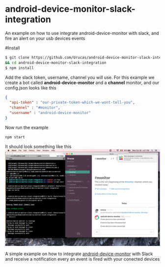 # android-device-monitor-slack-integration
An example on how to use integrate android-device-monitor with slack, and fire
an alert on your usb devices events

#Install
```bash
$ git clone https://github.com/Urucas/android-device-monitor-slack-integration.git
&& cd android-device-monitor-slack-integration
$ npm install
```
Add the slack token, username, channel you will use. For this example we create
a bot called **android-device-monitor** and a **channel** monitor, and our config.json
looks like this
```json
{
  "api-token" : "our-private-token-which-we-wont-tell-you",
  "channel" : "#monitor",
  "username" : "android-device-monitor"
}
```

Now run the example
```bash
npm start
```

It should look something like this
<img src="https://raw.githubusercontent.com/Urucas/android-device-monitor-slack-integration/master/screen.png" />

A simple example on how to integrate [android-device-monitor](https://github.com/Urucas/android-device-monitor)
with Slack and receive a notification every an event is fired with your
conected devices
